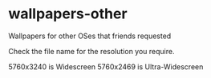 # wallpapers-other
Wallpapers for other OSes that friends requested

Check the file name for the resolution you require.

5760x3240 is Widescreen
5760x2469 is Ultra-Widescreen
